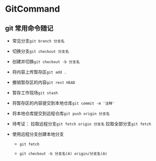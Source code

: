 # GitCommand

## git 常用命令随记

* 常见分支`git branch 分支名`

* 切换分支`git checkout 分支名`

* 创建并切换`git checkout -b 分支名`

* 将内容上传暂存区`git add .`

* 撤销暂存区的内容`git rest HEAD`

* 暂存工作现场`git stash`

* 将暂存区的内容提交到本地仓库`git commit -m '注释'`

* 将本地仓库提交到远程仓库`git push origin 分支名`

* 待考证：
    拉取远程分支`git fetch origin 分支名`
    拉取全部分支`git fetch`

* 使用远程分支创建本地分支
  * `git fetch`
  
  * `git checkout -b 分支名(A) origin/分支名(A)`
